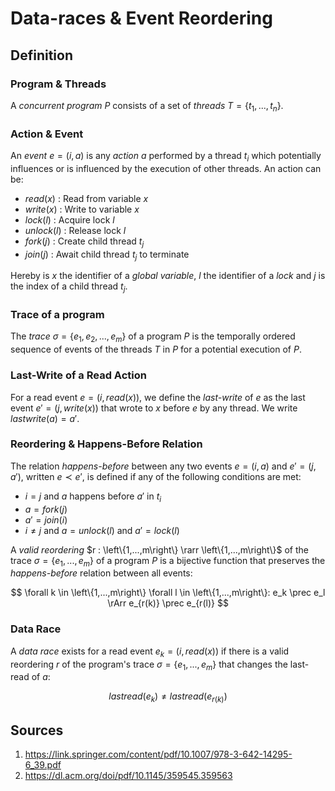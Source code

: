 # Data-races & Event Reordering

## Definition

### Program & Threads

A _concurrent program_ $P$ consists of a set of _threads_ $T = \left\{ t_1, ..., t_n \right\}$.

### Action & Event

An _event_ $e = (i, a)$ is any _action_ $a$ performed by a thread $t_i$ which potentially influences or is influenced by the execution of other threads. An action can be:

- $read(x)$ : Read from variable $x$
- $write(x)$ : Write to variable $x$
- $lock(l)$ : Acquire lock $l$
- $unlock(l)$ : Release lock $l$
- $fork(j)$ : Create child thread $t_j$
- $join(j)$ : Await child thread $t_j$ to terminate

Hereby is $x$ the identifier of a _global variable_, $l$ the identifier of a _lock_ and $j$ is the index of a child thread $t_j$.

### Trace of a program

The _trace_ $\sigma = \left\{ e_1 , e_2 , ..., e_m \right\}$ of a program $P$ is the temporally ordered sequence of events of the threads $T$ in $P$ for a potential execution of $P$.

### Last-Write of a Read Action

For a read event $e = (i, read(x))$, we define the _last-write_ of $e$ as the last event $e' = (j, write(x))$ that wrote to $x$ before $e$ by any thread. We write $lastwrite(a) = a'$.

### Reordering & Happens-Before Relation

The relation _happens-before_ between any two events $e=(i, a)$ and $e'=(j, a')$, written $e \prec e'$, is defined if any of the following conditions are met:

- $i = j$ and $a$ happens before $a'$ in $t_i$
- $a = fork(j)$
- $a' = join(i)$
- $i \neq j$ and $a = unlock(l)$ and $a' = lock(l)$

A _valid reordering_ $r : \left\{1,...,m\right\} \rarr \left\{1,...,m\right\}$ of the trace $\sigma = \left\{e_1, ..., e_m\right\}$ of a program $P$ is a bijective function that preserves the _happens-before_ relation between all events:

$$
\forall k \in \left\{1,...,m\right\} \forall l \in \left\{1,...,m\right\}: e_k \prec e_l \rArr e_{r(k)} \prec e_{r(l)}
$$

### Data Race

A _data race_ exists for a read event $e_k = (i, read(x))$ if there is a valid reordering $r$ of the program's trace $\sigma = \left\{e_1, ..., e_m\right\}$ that changes the last-read of $a$:

$$
lastread(e_k) \neq lastread(e_{r(k)})
$$

## Sources

1. <https://link.springer.com/content/pdf/10.1007/978-3-642-14295-6_39.pdf>
2. <https://dl.acm.org/doi/pdf/10.1145/359545.359563>
